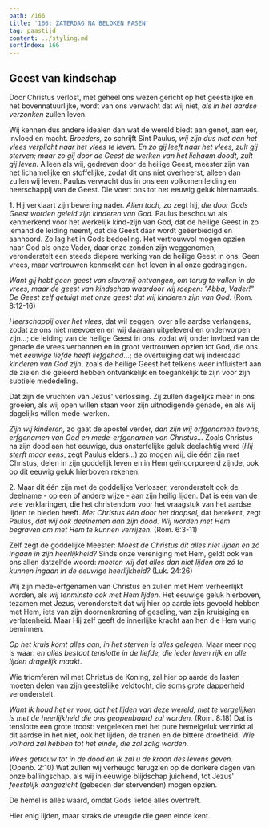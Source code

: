 ```yaml
---
path: /166
title: '166: ZATERDAG NA BELOKEN PASEN'
tag: paastijd
content: ../styling.md
sortIndex: 166
---
```


## Geest van kindschap

Door Christus verlost, met geheel ons wezen gericht op het geestelijke en het bovennatuurlijke, wordt van ons verwacht dat wij niet, _als in het aardse verzonken_ zullen leven.

Wij kennen dus andere idealen dan wat de wereld biedt aan genot, aan eer, invloed en macht. _Broeders,_ zo schrijft Sint Paulus, _wij zijn dus niet aan het vlees verplicht naar het vlees te leven. En zo gij leeft naar het vlees, zult gij sterven; maar zo gij door de Geest de werken van het lichaam doodt, zult gij leven._ Alleen als wij, gedreven door de heilige Geest, meester zijn van het lichamelijke en stoffelijke, zodat dit ons niet overheerst, alleen dan zullen wij leven. Paulus verwacht dus in ons een volkomen leiding en heerschappij van de Geest. Die voert ons tot het eeuwig geluk hiernamaals.

1\. Hij verklaart zijn bewering nader. _Allen toch,_ zo zegt hij, _die door Gods Geest worden geleid zijn kinderen van God._ Paulus beschouwt als kenmerkend voor het werkelijk kind-zijn van God, dat de heilige Geest in zo iemand de leiding neemt, dat die Geest daar wordt geëerbiedigd en aanhoord. Zo lag het in Gods bedoeling. Het vertrouwvol mogen opzien naar God als onze Vader, daar onze zonden zijn weggenomen, veronderstelt een steeds diepere werking van de heilige Geest in ons. Geen vrees, maar vertrouwen kenmerkt dan het leven in al onze gedragingen.

_Want gij hebt geen geest van slavernij ontvangen, om terug te vallen in de vrees, maar de geest van kindschap waardoor wij roepen: "Abba, Vader!" De Geest zelf getuigt met onze geest dat wij kinderen zijn van God._ (Rom. 8:12-16)

_Heerschappij over het vlees_, dat wil zeggen, over alle aardse verlangens, zodat ze ons niet meevoeren en wij daaraan uitgeleverd en onderworpen zijn...; de leiding van de heilige Geest in ons, zodat wij onder invloed van de genade de vrees verbannen en in groot vertrouwen opzien tot God, die ons met _eeuwige liefde heeft liefgehad_...; de overtuiging dat wij inderdaad _kinderen van God zijn_, zoals de heilige Geest het telkens weer influistert aan de zielen die geleerd hebben ontvankelijk en toegankelijk te zijn voor zijn subtiele mededeling.

Dàt zijn de vruchten van Jezus' verlossing. Zij zullen dagelijks meer in ons groeien, als wij open willen staan voor zijn uitnodigende genade, en als wij dagelijks willen mede-werken.

_Zijn wij kinderen,_ zo gaat de apostel verder, _dan zijn wij erfgenamen tevens, erfgenamen van God en mede-erfgenamen van Christus..._ Zoals Christus na zijn dood aan het eeuwige, dus onsterfelijke geluk deelachtig werd (_Hij sterft maar eens_, zegt Paulus elders...) zo mogen wij, die één zijn met Christus, delen in zijn goddelijk leven en
in Hem geïncorporeerd zijnde, ook op dit eeuwig geluk hierboven rekenen.

2\. Maar dit één zijn met de goddelijke Verlosser, veronderstelt ook de deelname - op een of andere wijze - aan zijn heilig lijden. Dat is één van de vele verklaringen, die het christendom voor het vraagstuk van het aardse lijden te bieden heeft. _Met Christus één door het doopsel,_ dat betekent, zegt Paulus, _dat wij ook deelnemen aan zijn dood._ _Wij worden met Hem begraven om met Hem te kunnen verrijzen._ (Rom. 6:3-11)

Zelf zegt de goddelijke Meester: _Moest de Christus dit alles niet lijden en zó ingaan in zijn heerlijkheid?_ Sinds onze vereniging met Hem, geldt ook van ons allen datzelfde woord: _moeten wij dat alles dan niet lijden om zó te kunnen ingaan in de
eeuwige heerlijkheid?_ (Luk. 24:26)

Wij zijn mede-erfgenamen van Christus en zullen met Hem verheerlijkt worden, als _wij tenminste ook met Hem lijden_. Het eeuwige geluk hierboven, tezamen met Jezus, veronderstelt dat wij hier op aarde iets gevoeld hebben met Hem, iets van zijn doornenkroning of geseling, van zijn kruisiging en verlatenheid. Maar Hij zelf geeft de innerlijke kracht aan hen die Hem vurig beminnen.

_Op het kruis komt alles aan, in het sterven is alles gelegen._ Maar meer nog is waar: _en alles bestaat tenslotte in de liefde, die ieder leven rijk en alle lijden dragelijk maakt_.

Wie triomferen wil met Christus de Koning, zal hier op aarde de lasten moeten delen van zijn geestelijke veldtocht, die soms _grote_ dapperheid veronderstelt.

_Want ik houd het er voor, dat het lijden van deze wereld, niet te vergelijken is met de heerlijkheid die ons geopenbaard zal worden._ (Rom. 8:18) Dat is tenslotte een grote troost: vergeleken met het pure hemelgeluk verzinkt al dit aardse in het niet, ook het lijden, de tranen en de bittere droefheid. _Wie volhard zal hebben tot het einde, die zal zalig worden._

_Wees getrouw tot in de dood en Ik zal u de kroon des levens geven._ (Openb. 2:10) Wat zullen wij verheugd terugzien op de donkere dagen van onze ballingschap, als wij in eeuwige blijdschap juichend, tot Jezus' _feestelijk aangezicht_ (gebeden der stervenden) mogen opzien.

De hemel is alles waard, omdat Gods liefde alles overtreft.

Hier enig lijden, maar straks de vreugde die geen einde kent.
